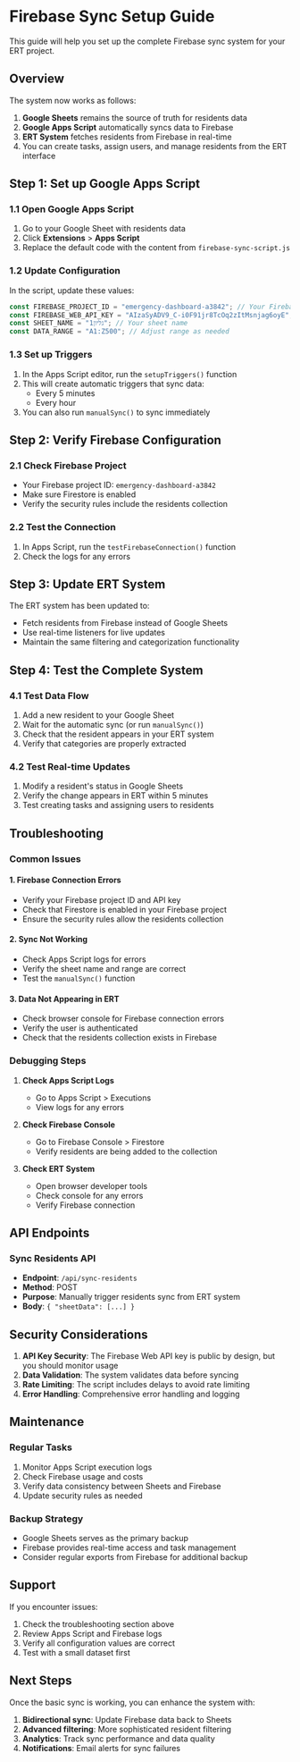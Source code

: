 # Firebase Sync Setup Guide

This guide will help you set up the complete Firebase sync system for your ERT project.

## Overview

The system now works as follows:
1. **Google Sheets** remains the source of truth for residents data
2. **Google Apps Script** automatically syncs data to Firebase
3. **ERT System** fetches residents from Firebase in real-time
4. You can create tasks, assign users, and manage residents from the ERT interface

## Step 1: Set up Google Apps Script

### 1.1 Open Google Apps Script
1. Go to your Google Sheet with residents data
2. Click **Extensions** > **Apps Script**
3. Replace the default code with the content from `firebase-sync-script.js`

### 1.2 Update Configuration
In the script, update these values:
```javascript
const FIREBASE_PROJECT_ID = "emergency-dashboard-a3842"; // Your Firebase project ID
const FIREBASE_WEB_API_KEY = "AIzaSyADV9_C-i0F91jr8TcOq2zItMsnjag6oyE"; // Your Firebase Web API Key
const SHEET_NAME = "גליון1"; // Your sheet name
const DATA_RANGE = "A1:Z500"; // Adjust range as needed
```

### 1.3 Set up Triggers
1. In the Apps Script editor, run the `setupTriggers()` function
2. This will create automatic triggers that sync data:
   - Every 5 minutes
   - Every hour
3. You can also run `manualSync()` to sync immediately

## Step 2: Verify Firebase Configuration

### 2.1 Check Firebase Project
- Your Firebase project ID: `emergency-dashboard-a3842`
- Make sure Firestore is enabled
- Verify the security rules include the residents collection

### 2.2 Test the Connection
1. In Apps Script, run the `testFirebaseConnection()` function
2. Check the logs for any errors

## Step 3: Update ERT System

The ERT system has been updated to:
- Fetch residents from Firebase instead of Google Sheets
- Use real-time listeners for live updates
- Maintain the same filtering and categorization functionality

## Step 4: Test the Complete System

### 4.1 Test Data Flow
1. Add a new resident to your Google Sheet
2. Wait for the automatic sync (or run `manualSync()`)
3. Check that the resident appears in your ERT system
4. Verify that categories are properly extracted

### 4.2 Test Real-time Updates
1. Modify a resident's status in Google Sheets
2. Verify the change appears in ERT within 5 minutes
3. Test creating tasks and assigning users to residents

## Troubleshooting

### Common Issues

#### 1. Firebase Connection Errors
- Verify your Firebase project ID and API key
- Check that Firestore is enabled in your Firebase project
- Ensure the security rules allow the residents collection

#### 2. Sync Not Working
- Check Apps Script logs for errors
- Verify the sheet name and range are correct
- Test the `manualSync()` function

#### 3. Data Not Appearing in ERT
- Check browser console for Firebase connection errors
- Verify the user is authenticated
- Check that the residents collection exists in Firebase

### Debugging Steps

1. **Check Apps Script Logs**
   - Go to Apps Script > Executions
   - View logs for any errors

2. **Check Firebase Console**
   - Go to Firebase Console > Firestore
   - Verify residents are being added to the collection

3. **Check ERT System**
   - Open browser developer tools
   - Check console for any errors
   - Verify Firebase connection

## API Endpoints

### Sync Residents API
- **Endpoint**: `/api/sync-residents`
- **Method**: POST
- **Purpose**: Manually trigger residents sync from ERT system
- **Body**: `{ "sheetData": [...] }`

## Security Considerations

1. **API Key Security**: The Firebase Web API key is public by design, but you should monitor usage
2. **Data Validation**: The system validates data before syncing
3. **Rate Limiting**: The script includes delays to avoid rate limiting
4. **Error Handling**: Comprehensive error handling and logging

## Maintenance

### Regular Tasks
1. Monitor Apps Script execution logs
2. Check Firebase usage and costs
3. Verify data consistency between Sheets and Firebase
4. Update security rules as needed

### Backup Strategy
- Google Sheets serves as the primary backup
- Firebase provides real-time access and task management
- Consider regular exports from Firebase for additional backup

## Support

If you encounter issues:
1. Check the troubleshooting section above
2. Review Apps Script and Firebase logs
3. Verify all configuration values are correct
4. Test with a small dataset first

## Next Steps

Once the basic sync is working, you can enhance the system with:
1. **Bidirectional sync**: Update Firebase data back to Sheets
2. **Advanced filtering**: More sophisticated resident filtering
3. **Analytics**: Track sync performance and data quality
4. **Notifications**: Email alerts for sync failures 